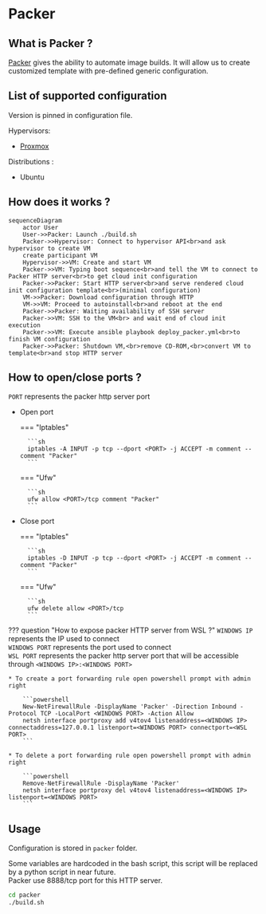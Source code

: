 # Packer

## What is Packer ?

[Packer](https://www.packer.io/) gives the ability to automate image builds. It will allow us to create customized template with pre-defined generic configuration.

## List of supported configuration

Version is pinned in configuration file.

Hypervisors:

* [Proxmox](https://www.proxmox.com/en/)

Distributions :

* Ubuntu

## How does it works ?

```mermaid
sequenceDiagram
    actor User
    User->>Packer: Launch ./build.sh
    Packer->>Hypervisor: Connect to hypervisor API<br>and ask hypervisor to create VM
    create participant VM
    Hypervisor->>VM: Create and start VM
    Packer->>VM: Typing boot sequence<br>and tell the VM to connect to Packer HTTP server<br>to get cloud init configuration
    Packer->>Packer: Start HTTP server<br>and serve rendered cloud init configuration template<br>(minimal configuration)
    VM->>Packer: Download configuration through HTTP
    VM->>VM: Proceed to autoinstall<br>and reboot at the end
    Packer->>Packer: Waiting availability of SSH server
    Packer->>VM: SSH to the VM<br> and wait end of cloud init execution
    Packer->>VM: Execute ansible playbook deploy_packer.yml<br>to finish VM configuration
    Packer->>Packer: Shutdown VM,<br>remove CD-ROM,<br>convert VM to template<br>and stop HTTP server
```

## How to open/close ports ?

`PORT` represents the packer http server port

* Open port

    === "Iptables"

        ```sh
        iptables -A INPUT -p tcp --dport <PORT> -j ACCEPT -m comment --comment "Packer"
        ```

    === "Ufw"

        ```sh
        ufw allow <PORT>/tcp comment "Packer"
        ```

* Close port

    === "Iptables"

        ```sh
        iptables -D INPUT -p tcp --dport <PORT> -j ACCEPT -m comment --comment "Packer"
        ```

    === "Ufw"

        ```sh
        ufw delete allow <PORT>/tcp
        ```

??? question "How to expose packer HTTP server from WSL ?"
    `WINDOWS IP` represents the IP used to connect  
    `WINDOWS PORT` represents the port used to connect  
    `WSL PORT` represents the packer http server port that will be accessible through `<WINDOWS IP>:<WINDOWS PORT>`  

    * To create a port forwarding rule open powershell prompt with admin right

        ```powershell
        New-NetFirewallRule -DisplayName 'Packer' -Direction Inbound -Protocol TCP -LocalPort <WINDOWS PORT> -Action Allow
        netsh interface portproxy add v4tov4 listenaddress=<WINDOWS IP> connectaddress=127.0.0.1 listenport=<WINDOWS PORT> connectport=<WSL PORT>
        ```

    * To delete a port forwarding rule open powershell prompt with admin right

        ```powershell
        Remove-NetFirewallRule -DisplayName 'Packer'
        netsh interface portproxy del v4tov4 listenaddress=<WINDOWS IP> listenport=<WINDOWS PORT>
        ```

## Usage

Configuration is stored in `packer` folder.

Some variables are hardcoded in the bash script, this script will be replaced by a python script in near future.  
Packer use 8888/tcp port for this HTTP server.

```sh
cd packer
./build.sh
```
